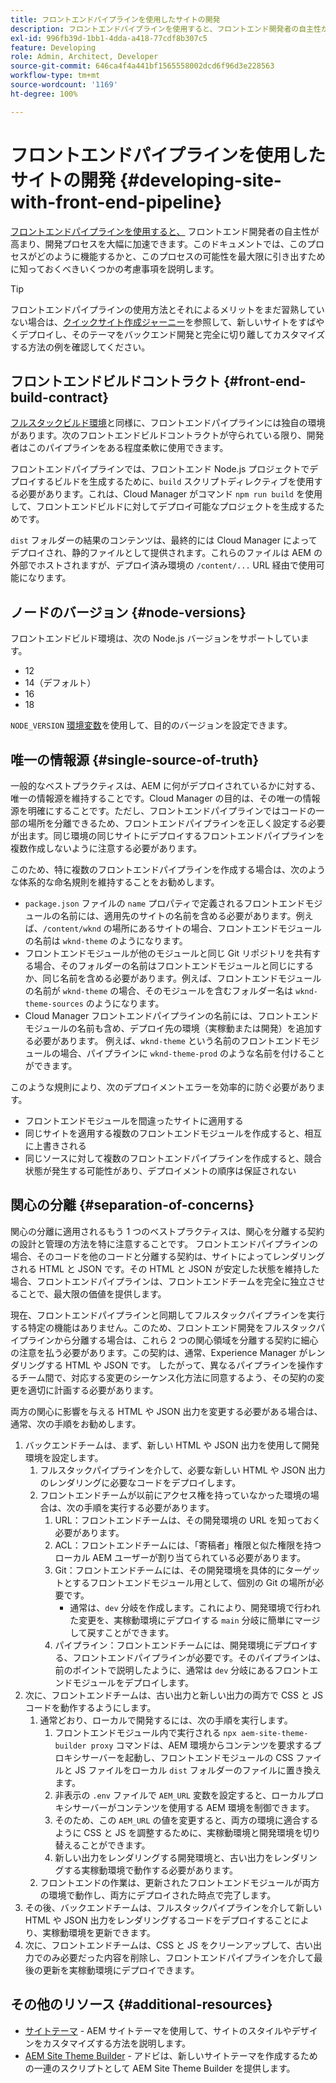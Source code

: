 ```yaml
---
title: フロントエンドパイプラインを使用したサイトの開発
description: フロントエンドパイプラインを使用すると、フロントエンド開発者の自主性が高まり、開発プロセスを大幅に加速できます。このドキュメントでは、フロントエンドビルドプロセスで考慮すべき特定の考慮事項について説明します。
exl-id: 996fb39d-1bb1-4dda-a418-77cdf8b307c5
feature: Developing
role: Admin, Architect, Developer
source-git-commit: 646ca4f4a441bf1565558002dcd6f96d3e228563
workflow-type: tm+mt
source-wordcount: '1169'
ht-degree: 100%

---
```



# フロントエンドパイプラインを使用したサイトの開発 {#developing-site-with-front-end-pipeline}

[フロントエンドパイプラインを使用すると、](/help/implementing/cloud-manager/configuring-pipelines/introduction-ci-cd-pipelines.md#front-end) フロントエンド開発者の自主性が高まり、開発プロセスを大幅に加速できます。このドキュメントでは、このプロセスがどのように機能するかと、このプロセスの可能性を最大限に引き出すために知っておくべきいくつかの考慮事項を説明します。

>[!TIP]
>
>フロントエンドパイプラインの使用方法とそれによるメリットをまだ習熟していない場合は、[クイックサイト作成ジャーニー](/help/journey-sites/quick-site/overview.md)を参照して、新しいサイトをすばやくデプロイし、そのテーマをバックエンド開発と完全に切り離してカスタマイズする方法の例を確認してください。

## フロントエンドビルドコントラクト {#front-end-build-contract}

[フルスタックビルド環境](/help/implementing/cloud-manager/getting-access-to-aem-in-cloud/build-environment-details.md)と同様に、フロントエンドパイプラインには独自の環境があります。次のフロントエンドビルドコントラクトが守られている限り、開発者はこのパイプラインをある程度柔軟に使用できます。

フロントエンドパイプラインでは、フロントエンド Node.js プロジェクトでデプロイするビルドを生成するために、`build` スクリプトディレクティブを使用する必要があります。これは、Cloud Manager がコマンド `npm run build` を使用して、フロントエンドビルドに対してデプロイ可能なプロジェクトを生成するためです。

`dist` フォルダーの結果のコンテンツは、最終的には Cloud Manager によってデプロイされ、静的ファイルとして提供されます。これらのファイルは AEM の外部でホストされますが、デプロイ済み環境の `/content/...` URL 経由で使用可能になります。

## ノードのバージョン {#node-versions}

フロントエンドビルド環境は、次の Node.js バージョンをサポートしています。

* 12
* 14（デフォルト）
* 16
* 18

`NODE_VERSION` [環境変数](/help/implementing/cloud-manager/environment-variables.md)を使用して、目的のバージョンを設定できます。

## 唯一の情報源 {#single-source-of-truth}

一般的なベストプラクティスは、AEM に何がデプロイされているかに対する、唯一の情報源を維持することです。Cloud Manager の目的は、その唯一の情報源を明確にすることです。ただし、フロントエンドパイプラインではコードの一部の場所を分離できるため、フロントエンドパイプラインを正しく設定する必要が出ます。同じ環境の同じサイトにデプロイするフロントエンドパイプラインを複数作成しないように注意する必要があります。

このため、特に複数のフロントエンドパイプラインを作成する場合は、次のような体系的な命名規則を維持することをお勧めします。

* `package.json` ファイルの `name` プロパティで定義されるフロントエンドモジュールの名前には、適用先のサイトの名前を含める必要があります。例えば、`/content/wknd` の場所にあるサイトの場合、フロントエンドモジュールの名前は `wknd-theme` のようになります。
* フロントエンドモジュールが他のモジュールと同じ Git リポジトリを共有する場合、そのフォルダーの名前はフロントエンドモジュールと同じにするか、同じ名前を含める必要があります。例えば、フロントエンドモジュールの名前が `wknd-theme` の場合、そのモジュールを含むフォルダー名は `wknd-theme-sources` のようになります。
* Cloud Manager フロントエンドパイプラインの名前には、フロントエンドモジュールの名前も含め、デプロイ先の環境（実稼動または開発）を追加する必要があります。 例えば、`wknd-theme` という名前のフロントエンドモジュールの場合、パイプラインに `wknd-theme-prod` のような名前を付けることができます。

このような規則により、次のデプロイメントエラーを効率的に防ぐ必要があります。

* フロントエンドモジュールを間違ったサイトに適用する
* 同じサイトを適用する複数のフロントエンドモジュールを作成すると、相互に上書きされる
* 同じソースに対して複数のフロントエンドパイプラインを作成すると、競合状態が発生する可能性があり、デプロイメントの順序は保証されない

## 関心の分離 {#separation-of-concerns}

関心の分離に適用されるもう 1 つのベストプラクティスは、関心を分離する契約の設計と管理の方法を特に注意することです。 フロントエンドパイプラインの場合、そのコードを他のコードと分離する契約は、サイトによってレンダリングされる HTML と JSON です。その HTML と JSON が安定した状態を維持した場合、フロントエンドパイプラインは、フロントエンドチームを完全に独立させることで、最大限の価値を提供します。

現在、フロントエンドパイプラインと同期してフルスタックパイプラインを実行する特定の機能はありません。このため、フロントエンド開発をフルスタックパイプラインから分離する場合は、これら 2 つの関心領域を分離する契約に細心の注意を払う必要があります。この契約は、通常、Experience Manager がレンダリングする HTML や JSON です。 したがって、異なるパイプラインを操作するチーム間で、対応する変更のシーケンス化方法に同意するよう、その契約の変更を適切に計画する必要があります。

両方の関心に影響を与える HTML や JSON 出力を変更する必要がある場合は、通常、次の手順をお勧めします。

1. バックエンドチームは、まず、新しい HTML や JSON 出力を使用して開発環境を設定します。
   1. フルスタックパイプラインを介して、必要な新しい HTML や JSON 出力のレンダリングに必要なコードをデプロイします。
   1. フロントエンドチームが以前にアクセス権を持っていなかった環境の場合は、次の手順を実行する必要があります。
      1. URL：フロントエンドチームは、その開発環境の URL を知っておく必要があります。
      1. ACL：フロントエンドチームには、「寄稿者」権限と似た権限を持つローカル AEM ユーザーが割り当てられている必要があります。
      1. Git：フロントエンドチームには、その開発環境を具体的にターゲットとするフロントエンドモジュール用として、個別の Git の場所が必要です。
         * 通常は、`dev` 分岐を作成します。これにより、開発環境で行われた変更を、実稼動環境にデプロイする `main` 分岐に簡単にマージして戻すことができます。
      1. パイプライン：フロントエンドチームには、開発環境にデプロイする、フロントエンドパイプラインが必要です。そのパイプラインは、前のポイントで説明したように、通常は `dev` 分岐にあるフロントエンドモジュールをデプロイします。
1. 次に、フロントエンドチームは、古い出力と新しい出力の両方で CSS と JS コードを動作するようにします。
   1. 通常どおり、ローカルで開発するには、次の手順を実行します。
      1. フロントエンドモジュール内で実行される `npx aem-site-theme-builder proxy` コマンドは、AEM 環境からコンテンツを要求するプロキシサーバーを起動し、フロントエンドモジュールの CSS ファイルと JS ファイルをローカル `dist` フォルダーのファイルに置き換えます。
      1. 非表示の `.env` ファイルで `AEM_URL` 変数を設定すると、ローカルプロキシサーバーがコンテンツを使用する AEM 環境を制御できます。
      1. そのため、この `AEM_URL` の値を変更すると、両方の環境に適合するように CSS と JS を調整するために、実稼動環境と開発環境を切り替えることができます。
      1. 新しい出力をレンダリングする開発環境と、古い出力をレンダリングする実稼動環境で動作する必要があります。
   1. フロントエンドの作業は、更新されたフロントエンドモジュールが両方の環境で動作し、両方にデプロイされた時点で完了します。
1. その後、バックエンドチームは、フルスタックパイプラインを介して新しい HTML や JSON 出力をレンダリングするコードをデプロイすることにより、実稼動環境を更新できます。
1. 次に、フロントエンドチームは、CSS と JS をクリーンアップして、古い出力でのみ必要だった内容を削除し、フロントエンドパイプラインを介して最後の更新を実稼動環境にデプロイできます。

## その他のリソース {#additional-resources}

* [サイトテーマ](/help/sites-cloud/administering/site-creation/site-themes.md) - AEM サイトテーマを使用して、サイトのスタイルやデザインをカスタマイズする方法を説明します。
* [AEM Site Theme Builder](https://github.com/adobe/aem-site-theme-builder) - アドビは、新しいサイトテーマを作成するための一連のスクリプトとして AEM Site Theme Builder を提供します。
